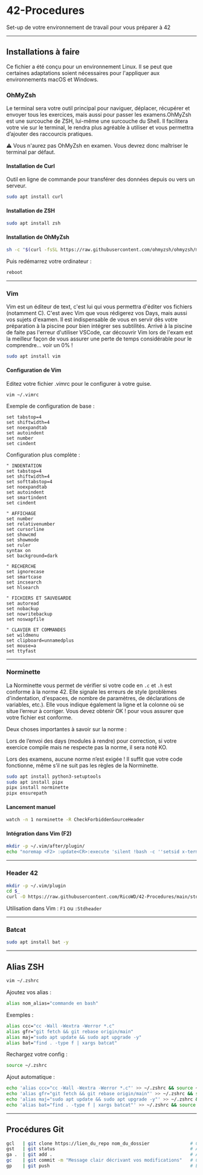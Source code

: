 # 42-Procedures

Set-up de votre environnement de travail pour vous préparer à 42

---

## Installations à faire

Ce fichier a été conçu pour un environnement Linux. Il se peut que certaines adaptations soient nécessaires pour l'appliquer aux environnements macOS et Windows.

### OhMyZsh

Le terminal sera votre outil principal pour naviguer, déplacer, récupérer et envoyer tous les exercices, mais aussi pour passer les examens.OhMyZsh est une surcouche de ZSH, lui-même une surcouche du Shell. Il facilitera votre vie sur le terminal, le rendra plus agréable à utiliser et vous permettra d’ajouter des raccourcis pratiques.

**⚠️** Vous n'aurez pas OhMyZsh en examen. Vous devrez donc maîtriser le terminal par défaut.

#### Installation de Curl

Outil en ligne de commande pour transférer des données depuis ou vers un serveur.

```bash
sudo apt install curl
```

#### Installation de ZSH

```bash
sudo apt install zsh
```

#### Installation de OhMyZsh

```bash
sh -c "$(curl -fsSL https://raw.githubusercontent.com/ohmyzsh/ohmyzsh/master/tools/install.sh)"
```

Puis redémarrez votre ordinateur :

```bash
reboot
```

---

### Vim

Vim est un éditeur de text, c'est lui qui vous permettra d'éditer vos fichiers (notamment C). C'est avec Vim que vous rédigerez vos Days, mais aussi vos sujets d'examen. Il est indispensable de vous en servir dès votre préparation à la piscine pour bien intégrer ses subtilités. Arrivé à la piscine de faite pas l'erreur d'utiliser VSCode, car découvrir Vim lors de l'exam est la meilleur façon de vous assurer une perte de temps considérable pour le comprendre... voir un 0% !

```bash
sudo apt install vim
```

#### Configuration de Vim

Editez votre fichier .vimrc pour le configurer à votre guise.
```bash
vim ~/.vimrc
```

Exemple de configuration de base :

```vim
set tabstop=4
set shiftwidth=4
set noexpandtab
set autoindent
set number
set cindent
```

Configuration plus complète :

```vim
" INDENTATION
set tabstop=4
set shiftwidth=4
set softtabstop=4
set noexpandtab
set autoindent
set smartindent
set cindent

" AFFICHAGE
set number
set relativenumber
set cursorline
set showcmd
set showmode
set ruler
syntax on
set background=dark

" RECHERCHE
set ignorecase
set smartcase
set incsearch
set hlsearch

" FICHIERS ET SAUVEGARDE
set autoread
set nobackup
set nowritebackup
set noswapfile

" CLAVIER ET COMMANDES
set wildmenu
set clipboard=unnamedplus
set mouse=a
set ttyfast
```

---

### Norminette

La Norminette vous permet de vérifier si votre code en `.c` et `.h` est conforme à la norme 42. Elle signale les erreurs de style (problèmes d'indentation, d'espaces, de nombre de paramètres, de déclarations de variables, etc.). Elle vous indique également la ligne et la colonne où se situe l’erreur à corriger. Vous devez obtenir OK ! pour vous assurer que votre fichier est conforme.

Deux choses importantes à savoir sur la norme :

Lors de l’envoi des days (modules à rendre) pour correction, si votre exercice compile mais ne respecte pas la norme, il sera noté KO.

Lors des examens, aucune norme n’est exigée ! Il suffit que votre code fonctionne, même s’il ne suit pas les règles de la Norminette.

```bash
sudo apt install python3-setuptools
sudo apt install pipx
pipx install norminette
pipx ensurepath
```

#### Lancement manuel

```bash
watch -n 1 norminette -R CheckForbiddenSourceHeader
```

#### Intégration dans Vim (F2)

```bash
mkdir -p ~/.vim/after/plugin/
echo "noremap <F2> :update<CR>:execute 'silent !bash -c ''setsid x-terminal-emulator -e bash -c "watch -n 1 norminette -R CheckForbiddenSourceHeader ' . shellescape(expand('%')) . '" >/dev/null 2>&1 < /dev/null &'''<CR>:redraw!<CR>" > ~/.vim/after/plugin/norminette.vim
```

---

### Header 42

```bash
mkdir -p ~/.vim/plugin
cd $_
curl -O https://raw.githubusercontent.com/RicoWD/42-Procedures/main/stdheader.vim
```

Utilisation dans Vim : `F1` ou `:Stdheader`

---

### Batcat

```bash
sudo apt install bat -y
```

---

## Alias ZSH

```bash
vim ~/.zshrc
```

Ajoutez vos alias :

```bash
alias nom_alias="commande en bash"
```

Exemples :

```bash
alias ccc="cc -Wall -Wextra -Werror *.c"
alias gfr="git fetch && git rebase origin/main"
alias maj="sudo apt update && sudo apt upgrade -y"
alias bat="find . -type f | xargs batcat"
```

Rechargez votre config :

```bash
source ~/.zshrc
```

Ajout automatique :

```bash
echo 'alias ccc="cc -Wall -Wextra -Werror *.c"' >> ~/.zshrc && source ~/.zshrc
echo 'alias gfr="git fetch && git rebase origin/main"' >> ~/.zshrc && source ~/.zshrc
echo 'alias maj="sudo apt update && sudo apt upgrade -y"' >> ~/.zshrc && source ~/.zshrc
echo 'alias bat="find . -type f | xargs batcat"' >> ~/.zshrc && source ~/.zshrc
```

---

## Procédures Git

```bash
gcl   | git clone https://lien_du_repo nom_du_dossier               # Clone un dépôt distant dans un dossier local
gst   | git status                                                  # Affiche les fichiers modifiés / non suivis
ga .  | git add .                                                   # Ajoute tous les fichiers modifiés ou nouveaux à l'index (à utiliser avec prudence)
gc    | git commit -m "Message clair décrivant vos modifications"   # Crée un commit avec les fichiers indexés
gp    | git push                                                    # Envoie les commits sur la branche distante
```
